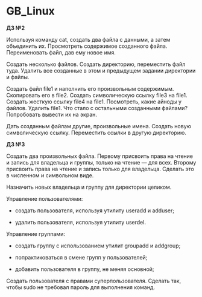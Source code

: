 # GB_Linux
**ДЗ №2**

Используя команду cat, создать два файла с данными, а затем объединить их. Просмотреть содержимое созданного файла. Переименовать файл, дав ему новое имя.


Создать несколько файлов. Создать директорию, переместить файл туда. Удалить все созданные в этом и предыдущем задании директории и файлы.


Создать файл file1 и наполнить его произвольным содержимым. Скопировать его в file2. Создать символическую ссылку file3 на file1. Создать жесткую ссылку file4 на file1. Посмотреть, какие айноды у файлов. Удалить file1. Что стало с остальными созданными файлами? Попробовать вывести их на экран.


Дать созданным файлам другие, произвольные имена. Создать новую символическую ссылку. Переместить ссылки в другую директорию.


**ДЗ №3**

Создать два произвольных файла. Первому присвоить права на чтение и запись для владельца и группы, только на чтение — для всех. Второму присвоить права на чтение и запись только для владельца. Сделать это в численном и символьном виде.


Назначить новых владельца и группу для директории целиком.

Управление пользователями:


* создать пользователя, используя утилиту useradd и adduser;


* удалить пользователя, используя утилиту userdel.


Управление группами:


* создать группу с использованием утилит groupadd и addgroup;


* попрактиковаться в смене групп у пользователей;


* добавить пользователя в группу, не меняя основной;


Создать пользователя с правами суперпользователя. Сделать так, чтобы sudo не требовал пароль для выполнения команд.

